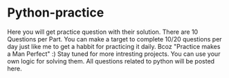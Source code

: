 # Python-practice
Here you will get practice question with their solution.
There are 10 Questions per Part.
You can make a target to complete 10/20 questions per day just like me to get a habbit for practicing it daily.
Bcoz "Practice makes a Man Perfect" :)
Stay tuned for more intresting projects.
You can use your own logic for solving them.
All questions related to python will be posted here.
